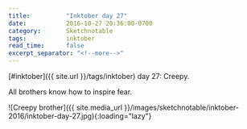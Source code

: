 ```yaml
---
title:          "Inktober day 27"
date:           2016-10-27 20:36:00-0700
category:       Sketchnotable
tags:           inktober
read_time:      false
excerpt_separator: "<!--more-->"
---
```

[#inktober]({{ site.url }}/tags/inktober) day 27: Creepy.

All brothers know how to inspire fear.

![Creepy brother]({{ site.media_url }}/images/sketchnotable/inktober-2016/inktober-day-27.jpg){:loading="lazy"}

<!--more-->
